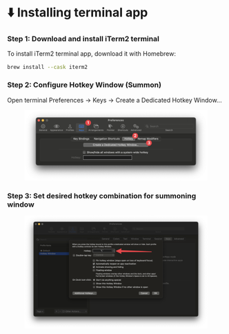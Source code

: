 # ⬇️ Installing terminal app

### Step 1: Download and install iTerm2 terminal

To install iTerm2 terminal app, download it with Homebrew:

```bash
brew install --cask iterm2
```



### Step 2: Configure Hotkey Window (Summon)

Open terminal Preferences -> Keys -> Create a Dedicated Hotkey Window...

<figure><img src="../.gitbook/assets/CleanShot 2024-03-19 at 01.37.44@2x.png" alt=""><figcaption></figcaption></figure>

### Step 3: Set desired hotkey combination for summoning window

<figure><img src="../.gitbook/assets/CleanShot 2024-03-19 at 01.46.53@2x.png" alt=""><figcaption></figcaption></figure>
